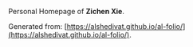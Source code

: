 Personal Homepage of **Zichen Xie**.

Generated from: [https://alshedivat.github.io/al-folio/](https://alshedivat.github.io/al-folio/).
